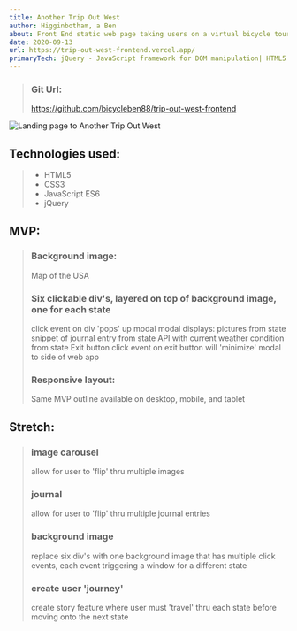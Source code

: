 ```yaml
---
title: Another Trip Out West
author: Higginbotham, a Ben
about: Front End static web page taking users on a virtual bicycle tour to Denver
date: 2020-09-13
url: https://trip-out-west-frontend.vercel.app/
primaryTech: jQuery - JavaScript framework for DOM manipulation| HTML5 - Markup language w/ semantic tags to render UI| CSS3 - Style Sheet to add color & design to HTML tags| Click link for full tech specs
---
```


> ### Git Url:
>
> https://github.com/bicycleben88/trip-out-west-frontend

![Landing page to Another Trip Out West](https://i.imgur.com/GrSgGIi.png)

## Technologies used:

> - HTML5
> - CSS3
> - JavaScript ES6
> - jQuery

## MVP:

> ### Background image:
>
> Map of the USA
>
> ### Six clickable div's, layered on top of background image, one for each state
>
> click event on div 'pops' up modal
> modal displays:
> pictures from state
> snippet of journal entry from state
> API with current weather condition from state
> Exit button
> click event on exit button will 'minimize' modal to side of web app
>
> ### Responsive layout:
>
> Same MVP outline available on desktop, mobile, and tablet

## Stretch:

> ### image carousel
>
> allow for user to 'flip' thru multiple images
>
> ### journal
>
> allow for user to 'flip' thru multiple journal entries
>
> ### background image
>
> replace six div's with one background image that has multiple click events, each event triggering a window for a different state
>
> ### create user 'journey'
>
> create story feature where user must 'travel' thru each state before moving onto the next state
